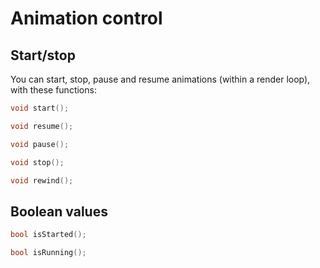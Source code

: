 # Animation control

## Start/stop
You can start, stop, pause and resume animations (within a render loop),
with these functions:

````c++
void start();

void resume();

void pause();

void stop();

void rewind();
````

## Boolean values

````c++
bool isStarted();

bool isRunning();
````